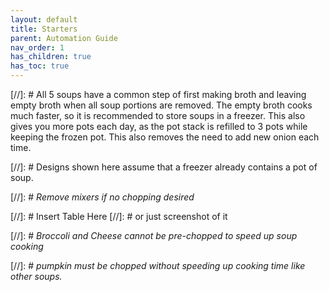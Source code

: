 ```yaml
---
layout: default
title: Starters
parent: Automation Guide
nav_order: 1
has_children: true
has_toc: true
---
```


[//]: # All 5 soups have a common step of first making broth and leaving empty broth when all soup portions are removed. The empty broth cooks much faster, so it is recommended to store soups in a freezer. This also gives you more pots each day, as the pot stack is refilled to 3 pots while keeping the frozen pot. This also removes the need to add new onion each time.

[//]: # Designs shown here assume that a freezer already contains a pot of soup. 

[//]: # *Remove mixers if no chopping desired*

[//]: #     Insert Table Here
[//]: #         or just screenshot of it

[//]: # *Broccoli and Cheese cannot be pre-chopped to speed up soup cooking*

[//]: # *pumpkin must be chopped without speeding up cooking time like other soups.*
